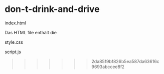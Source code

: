 
# don-t-drink-and-drive



index.html

Das HTML file enthält die 





style.css





script.js
>>>>>>> 2da85f9bf826b5ea587da63616c9693abccee8f2
